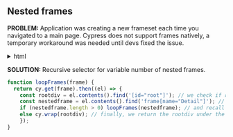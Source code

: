 
<h2> Nested frames </h2>

<b> PROBLEM: </b>Application was creating a new frameset each time you navigated to a main page. Cypress does not support frames natively, a temporary workaround was needed until devs fixed the issue. 
<details>
  <summary>html</summary>
  
```html
#document
  <html>
    <head>...</head>
    <frameset rows="0,*" cols="*">
      <frame name="bottom" src="./Common/blank.htm">
      <frame name="Detail" src="./BN/sigin?loginErr=">
        #document
          <html>
            <head>...</head>
            <frameset rows="0,*" cols="*">
              <frame name="bottom" src="./Common/blank.htm">
              <frame name="Detail" src="./BN/1E/?myRn=">
                #document
                  <html>
                    <head>...</head>
                    <frameset rows="0,*" cols="*">
                      <frame name="bottom" src="./Common/blank.htm">
                      <frame name="Detail" src="./BN/2E/?myRn=">
                        #document
                          <html>
                            <head>...</head>
                            <frameset rows="0,*" cols="*">
                              <frame name="bottom" src="./Common/blank.htm">
                              <frame name="Detail" src="./BN/1E/?myRn=">
                                #document
                                  <!DOCTYPE html>
                                  <html>
                                    <head>...</head>
                                    <body>
                                      <div id="root">
```
</details>

<b> SOLUTION: </b>Recursive selector for variable number of nested frames. 
```typescript
function loopFrames(frame) {
  return cy.get(frame).then((el) => {
    const rootdiv = el.contents().find('[id="root"]'); // we check if root div
    const nestedframe = el.contents().find('frame[name="Detail"]'); // and another frame are present
    if (nestedframe.length > 0) loopFrames(nestedframe); // and recall function if we find another frame
    else cy.wrap(rootdiv); // finally, we return the rootdiv under the last frame
    });
}
```
